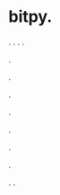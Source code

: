 # bitpy.
.
.
.
.












.






















































.
























.



























.

















































































.































































.































































































.















.
.
